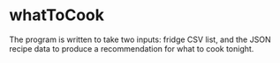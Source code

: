 whatToCook
==========

The program is written to take two inputs: fridge CSV list, and the JSON recipe data to produce a recommendation for what to cook tonight.
